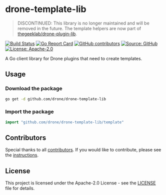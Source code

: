 # drone-template-lib

> DISCONTINUED: This library is no longer maintained and will be removed in the future. The template helpers are now part of [thegeeklab/drone-plugin-lib](https://github.com/thegeeklab/drone-plugin-lib).

[![Build Status](https://img.shields.io/drone/build/thegeeklab/drone-template-lib?logo=drone&server=https%3A%2F%2Fdrone.thegeeklab.de)](https://drone.thegeeklab.de/thegeeklab/drone-template-lib)
[![Go Report Card](https://goreportcard.com/badge/github.com/thegeeklab/drone-template-lib)](https://goreportcard.com/report/github.com/thegeeklab/drone-template-lib)
[![GitHub contributors](https://img.shields.io/github/contributors/thegeeklab/drone-template-lib)](https://github.com/thegeeklab/drone-template-lib/graphs/contributors)
[![Source: GitHub](https://img.shields.io/badge/source-github-blue.svg?logo=github&logoColor=white)](https://github.com/thegeeklab/drone-template-lib)
[![License: Apache-2.0](https://img.shields.io/github/license/thegeeklab/drone-template-lib)](https://github.com/thegeeklab/drone-template-lib/blob/main/LICENSE)

A Go client library for Drone plugins that need to create templates.

## Usage

### Download the package

```bash
go get -d github.com/drone/drone-template-lib
```

### Import the package

```Go
import "github.com/drone/drone-template-lib/template"
```

## Contributors

Special thanks to all [contributors](https://github.com/thegeeklab/drone-template-lib/graphs/contributors). If you would like to contribute, please see the [instructions](https://github.com/thegeeklab/drone-template-lib/blob/main/CONTRIBUTING.md).

## License

This project is licensed under the Apache-2.0 License - see the [LICENSE](https://github.com/thegeeklab/drone-template-lib/blob/main/LICENSE) file for details.
